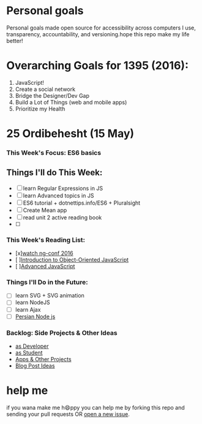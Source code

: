 # Personal goals
Personal goals made open source for accessibility across computers I use, transparency, accountability, and versioning.hope this repo make my life better!

# Overarching Goals for 1395 (2016):
1. JavaScript!
2. Create a social network
3. Bridge the Designer/Dev Gap
4. Build a Lot of Things (web and mobile apps)
5. Prioritize my Health

# 25 Ordibehesht (15 May)

### This Week's Focus: ES6 basics

## Things I'll do This Week:
- [ ] learn Regular Expressions in JS
- [ ] learn Advanced topics in JS
- [ ] ES6 tutorial + dotnettips.info/ES6 + Pluralsight
- [ ] Create Mean app
- [ ] read unit 2 active reading book
- [ ]
### This Week's Reading List:
- [x][watch ng-conf 2016](http://www.youtube.com/watch?v=mAjjI35RcUE&t=42m01s)
- [ ][Introduction to Object-Oriented JavaScript](https://developer.mozilla.org/en-US/docs/Web/JavaScript/Introduction_to_Object-Oriented_JavaScript)
- [ ][Advanced JavaScript](https://msdn.microsoft.com/en-us/library/b9w25k6f(v=vs.94).aspx)

### Things I'll Do in the Future:
- [ ] learn SVG + SVG animation
- [ ] learn NodeJS
- [ ] learn Ajax
- [ ] [Persian Node js](http://learnfiles.com/downloads/%D8%AF%D9%88%D8%B1%D9%87-%D8%AA%D8%B5%D9%88%DB%8C%D8%B1%DB%8C-%D8%A2%D9%85%D9%88%D8%B2%D8%B4-nodejs/)

### Backlog: Side Projects & Other Ideas
- [as Developer](https://github.com/mmdsharifi/personal-goals/blob/master/asDveloper.md)
- [as Student](https://github.com/mmdsharifi/personal-goals/blob/master/asStudent.md)
- [Apps & Other Projects](https://github.com/mmdsharifi/personal-goals/blob/master/ideas-and-misc/app-ideas.md)
- [Blog Post Ideas](https://github.com/mmdsharifi/personal-goals/blob/master/ideas-and-misc/blog-ideas.md)


# help me
if you wana make me h:smile:ppy you can help me by forking this repo and sending your pull requests OR [open a new issue](https://github.com/mmdsharifi/personal-goals/issues/new).
